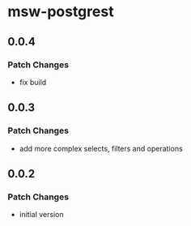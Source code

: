 # msw-postgrest

## 0.0.4

### Patch Changes

- fix build

## 0.0.3

### Patch Changes

- add more complex selects, filters and operations

## 0.0.2

### Patch Changes

- initial version
